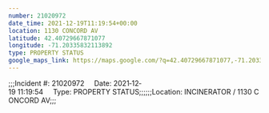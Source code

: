 ```yaml
---
number: 21020972
date_time: 2021-12-19T11:19:54+00:00
location: 1130 CONCORD AV
latitude: 42.40729667871077
longitude: -71.20335832113892
type: PROPERTY STATUS
google_maps_link: https://maps.google.com/?q=42.40729667871077,-71.20335832113892
---
```


;;;Incident #: 21020972     Date: 2021‐12‐19 11:19:54     Type: PROPERTY STATUS;;;;;;Location: INCINERATOR / 1130 CONCORD AV;;;
